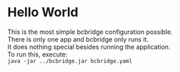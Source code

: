 # Hello World

This is the most simple bcbridge configuration possible.  
There is only one app and bcbridge only runs it.  
It does nothing special besides running the application.  
To run this, execute:  
`java -jar ../bcbridge.jar bcbridge.yaml`